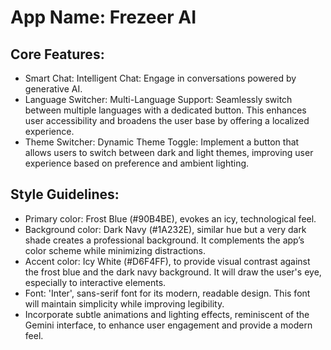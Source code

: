 # **App Name**: Frezeer AI

## Core Features:

- Smart Chat: Intelligent Chat: Engage in conversations powered by generative AI.
- Language Switcher: Multi-Language Support: Seamlessly switch between multiple languages with a dedicated button. This enhances user accessibility and broadens the user base by offering a localized experience.
- Theme Switcher: Dynamic Theme Toggle: Implement a button that allows users to switch between dark and light themes, improving user experience based on preference and ambient lighting.

## Style Guidelines:

- Primary color: Frost Blue (#90B4BE), evokes an icy, technological feel.
- Background color: Dark Navy (#1A232E), similar hue but a very dark shade creates a professional background. It complements the app’s color scheme while minimizing distractions.
- Accent color: Icy White (#D6F4FF), to provide visual contrast against the frost blue and the dark navy background. It will draw the user's eye, especially to interactive elements.
- Font: 'Inter', sans-serif font for its modern, readable design. This font will maintain simplicity while improving legibility.
- Incorporate subtle animations and lighting effects, reminiscent of the Gemini interface, to enhance user engagement and provide a modern feel.